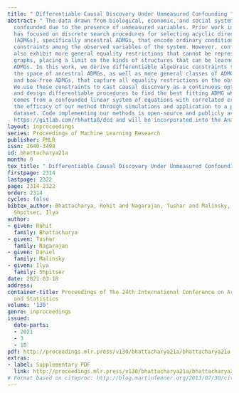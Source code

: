 ```yaml
---
title: " Differentiable Causal Discovery Under Unmeasured Confounding "
abstract: " The data drawn from biological, economic, and social systems are often
  confounded due to the presence of unmeasured variables. Prior work in causal discovery
  has focused on discrete search procedures for selecting acyclic directed mixed graphs
  (ADMGs), specifically ancestral ADMGs, that encode ordinary conditional independence
  constraints among the observed variables of the system. However, confounded systems
  also exhibit more general equality restrictions that cannot be represented via these
  graphs, placing a limit on the kinds of structures that can be learned using ancestral
  ADMGs. In this work, we derive differentiable algebraic constraints that fully characterize
  the space of ancestral ADMGs, as well as more general classes of ADMGs, arid ADMGs
  and bow-free ADMGs, that capture all equality restrictions on the observed variables.
  We use these constraints to cast causal discovery as a continuous optimization problem
  and design differentiable procedures to find the best fitting ADMG when the data
  comes from a confounded linear system of equations with correlated errors. We demonstrate
  the efficacy of our method through simulations and application to a protein expression
  dataset. Code implementing our methods is open-source and publicly available at
  https://gitlab.com/rbhatta8/dcd and will be incorporated into the Ananke package. "
layout: inproceedings
series: Proceedings of Machine Learning Research
publisher: PMLR
issn: 2640-3498
id: bhattacharya21a
month: 0
tex_title: " Differentiable Causal Discovery Under Unmeasured Confounding "
firstpage: 2314
lastpage: 2322
page: 2314-2322
order: 2314
cycles: false
bibtex_author: Bhattacharya, Rohit and Nagarajan, Tushar and Malinsky, Daniel and
  Shpitser, Ilya
author:
- given: Rohit
  family: Bhattacharya
- given: Tushar
  family: Nagarajan
- given: Daniel
  family: Malinsky
- given: Ilya
  family: Shpitser
date: 2021-03-18
address:
container-title: Proceedings of The 24th International Conference on Artificial Intelligence
  and Statistics
volume: '130'
genre: inproceedings
issued:
  date-parts:
  - 2021
  - 3
  - 18
pdf: http://proceedings.mlr.press/v130/bhattacharya21a/bhattacharya21a.pdf
extras:
- label: Supplementary PDF
  link: http://proceedings.mlr.press/v130/bhattacharya21a/bhattacharya21a-supp.pdf
# Format based on citeproc: http://blog.martinfenner.org/2013/07/30/citeproc-yaml-for-bibliographies/
---
```

